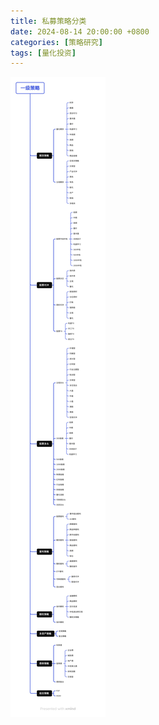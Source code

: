 ```yaml
---
title: 私募策略分类
date: 2024-08-14 20:00:00 +0800
categories: [策略研究]
tags: [量化投资]
---
```


![](/images/strategytype.jpg)